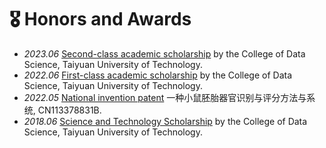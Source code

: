 # 🎖 Honors and Awards
- *2023.06* [Second-class academic scholarship]() by the College of Data Science, Taiyuan University of Technology.
- *2022.06* [First-class academic scholarship]() by the College of Data Science, Taiyuan University of Technology.
- *2022.05* [National invention patent]() 一种小鼠胚胎器官识别与评分方法与系统, CN113378831B.
- *2018.06* [Science and Technology Scholarship]() by the College of Data Science, Taiyuan University of Technology.
